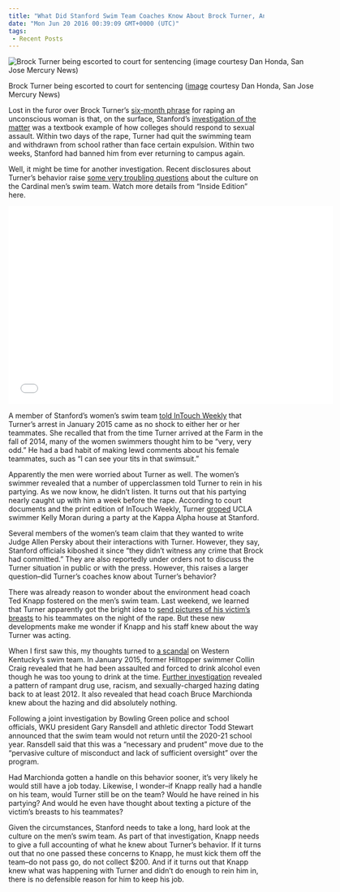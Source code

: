 ```yaml
---
title: "What Did Stanford Swim Team Coaches Know About Brock Turner, And When Did They Know It? (WITH VIDEO)"
date: "Mon Jun 20 2016 00:39:09 GMT+0000 (UTC)"
tags: 
 - Recent Posts
---
```

<p><!-- Quick Adsense WordPress Plugin: http://quicksense.net/ --></p><div id="attachment_135879" style="width: 610px" class="wp-caption aligncenter"><img class="size-large wp-image-135879" src="//i2.wp.com/cdn.liberalamerica.org/wp-content/uploads/2016/06/Brock-Turner-600x417.jpg?resize=600%2C417" alt="Brock Turner being escorted to court for sentencing (image courtesy Dan Honda, San Jose Mercury News)" srcset="//cdn.liberalamerica.org/wp-content/uploads/2016/06/Brock-Turner.jpg 600w, //cdn.liberalamerica.org/wp-content/uploads/2016/06/Brock-Turner.jpg 64w, //cdn.liberalamerica.org/wp-content/uploads/2016/06/Brock-Turner.jpg 350w, //cdn.liberalamerica.org/wp-content/uploads/2016/06/Brock-Turner.jpg 700w" sizes="(max-width: 600px) 100vw, 600px" data-recalc-dims="1">
<p class="wp-caption-text">Brock Turner being escorted to court for sentencing (<a href="http://extras.mnginteractive.com/live/media/site568/2016/0602/20160602__SJM-TURNER-0602-02~1.JPG" onclick="__gaTracker(&apos;send&apos;, &apos;event&apos;, &apos;outbound-article&apos;, &apos;http://extras.mnginteractive.com/live/media/site568/2016/0602/20160602__SJM-TURNER-0602-02~1.JPG&apos;, &apos;image&apos;);">image</a> courtesy Dan Honda, San Jose Mercury News)</p>
</div><p>Lost in the furor over Brock Turner&#x2019;s <a href="http://www.liberalamerica.org/2016/06/06/outrageous-letters-persuaded-judge-give-predator-wrist-slap/">six-month phrase</a> for raping an unconscious woman is that, on the surface, Stanford&#x2019;s <a href="http://news.stanford.edu/2016/06/06/stanford-university-statement-regarding-brock-turner-case/" onclick="__gaTracker(&apos;send&apos;, &apos;event&apos;, &apos;outbound-article&apos;, &apos;http://news.stanford.edu/2016/06/06/stanford-university-statement-regarding-brock-turner-case/&apos;, &apos;investigation&#xA0;of the matter&apos;);">investigation&#xA0;of the matter</a> was a textbook example of how colleges should respond to sexual assault. Within two days of the rape, Turner had quit the swimming team and withdrawn from school rather than face certain expulsion. Within two weeks, Stanford had banned him from ever returning to campus again.</p><p>Well, it might be time for another investigation. Recent disclosures&#xA0;about Turner&#x2019;s behavior raise <a href="http://www.rawstory.com/2016/06/stanford-tried-to-silence-womens-creepy-stories-about-brock-turner-during-rape-trial-source/" onclick="__gaTracker(&apos;send&apos;, &apos;event&apos;, &apos;outbound-article&apos;, &apos;http://www.rawstory.com/2016/06/stanford-tried-to-silence-womens-creepy-stories-about-brock-turner-during-rape-trial-source/&apos;, &apos;some very troubling questions&apos;);">some very troubling questions</a> about the culture on the Cardinal men&#x2019;s&#xA0;swim team. Watch more details from &#x201C;Inside Edition&#x201D; here.</p><p><span class="embed-youtube" style="text-align:center; display: block;"><iframe class="youtube-player" type="text/html" width="640" height="390" src="//www.youtube.com/embed/IWzOBnY0ccI?version=3&amp;rel=1&amp;fs=1&amp;autohide=2&amp;showsearch=0&amp;showinfo=1&amp;iv_load_policy=1&amp;wmode=transparent" allowfullscreen="true" style="border:0;"></iframe></span></p><p>A member of Stanford&#x2019;s women&#x2019;s swim team <a href="http://www.intouchweekly.com/posts/brock-turner-stanford-women-s-swim-team-105204" onclick="__gaTracker(&apos;send&apos;, &apos;event&apos;, &apos;outbound-article&apos;, &apos;http://www.intouchweekly.com/posts/brock-turner-stanford-women-s-swim-team-105204&apos;, &apos;told InTouch Weekly&apos;);">told InTouch Weekly</a> that Turner&#x2019;s arrest in January 2015 came as no shock to either her or her teammates. She recalled that from the time Turner arrived at the Farm in the fall of 2014, many of the women swimmers thought him to be &#x201C;very, very odd.&#x201D; He had a bad habit of making lewd comments about his female teammates, such as &#x201C;I can see your tits in that swimsuit.&#x201D;</p><p>Apparently the men were worried about Turner as well. The women&#x2019;s swimmer revealed that a number of upperclassmen told Turner to rein in his partying. As we now know, he didn&#x2019;t listen. It turns out that his partying nearly caught up with him a week before the rape. According to court documents and the print edition of InTouch Weekly, Turner <a href="http://www.smobserved.com/story/2016/06/11/schools/brock-turner-snapchatted-a-photo-of-his-victims-breasts-to-friends-after-the-attack/1414.html" onclick="__gaTracker(&apos;send&apos;, &apos;event&apos;, &apos;outbound-article&apos;, &apos;http://www.smobserved.com/story/2016/06/11/schools/brock-turner-snapchatted-a-photo-of-his-victims-breasts-to-friends-after-the-attack/1414.html&apos;, &apos;groped&apos;);">groped</a> UCLA swimmer Kelly Moran during a party at the Kappa Alpha house at Stanford.</p><p>Several members of the women&#x2019;s team claim that they wanted to write Judge Allen Persky about their interactions with Turner. However, they say, Stanford officials kiboshed it since &#x201C;they didn&#x2019;t witness any crime that Brock had committed.&#x201D; They are also reportedly under orders not to discuss the Turner situation in public or with the press. However, this raises a larger question&#x2013;did Turner&#x2019;s coaches know about Turner&#x2019;s behavior?</p><p>There was already reason to wonder about the environment head coach Ted Knapp fostered on the men&#x2019;s swim team. Last weekend, we learned that&#xA0;Turner apparently got the bright idea to <a href="http://www.dailymail.co.uk/news/article-3635654/Stanford-rapist-took-photograph-victim-s-breasts-attack-shared-swim-team-friends-deleted-arrest-police-believe.html" onclick="__gaTracker(&apos;send&apos;, &apos;event&apos;, &apos;outbound-article&apos;, &apos;http://www.dailymail.co.uk/news/article-3635654/Stanford-rapist-took-photograph-victim-s-breasts-attack-shared-swim-team-friends-deleted-arrest-police-believe.html&apos;, &apos;send pictures of his victim\&apos;s breasts&apos;);">send pictures of his victim&#x2019;s breasts</a> to his teammates on the night of the rape. But these new developments make me wonder if Knapp and his staff knew about the way Turner was acting.</p><p>When I first saw this, my thoughts turned to <a href="http://www.bgdailynews.com/news/wku-swim-program-suspended-for-five-years-in-wake-of/article_26df8e00-e2a7-11e4-8849-1f04b5a1dc98.html" onclick="__gaTracker(&apos;send&apos;, &apos;event&apos;, &apos;outbound-article&apos;, &apos;http://www.bgdailynews.com/news/wku-swim-program-suspended-for-five-years-in-wake-of/article_26df8e00-e2a7-11e4-8849-1f04b5a1dc98.html&apos;, &apos;a scandal&apos;);">a scandal</a> on Western Kentucky&#x2019;s swim team. In January 2015, former Hilltopper swimmer Collin Craig revealed that he had been assaulted and forced to drink alcohol even though he was too young to drink at the time. <a href="http://deadspin.com/the-racist-violent-hazing-claims-that-killed-wkus-d-i-1698506620" onclick="__gaTracker(&apos;send&apos;, &apos;event&apos;, &apos;outbound-article&apos;, &apos;http://deadspin.com/the-racist-violent-hazing-claims-that-killed-wkus-d-i-1698506620&apos;, &apos;Further investigation&apos;);">Further investigation</a> revealed a pattern of rampant drug use, racism, and sexually-charged hazing dating back to at least 2012. It also revealed that head coach Bruce Marchionda knew about the hazing and did absolutely nothing.</p><p>Following a joint investigation by Bowling Green police and school officials,&#xA0;WKU president Gary Ransdell and athletic director Todd Stewart announced that the swim team would not return until the 2020-21 school year. Ransdell said that this was a &#x201C;necessary and prudent&#x201D; move due to the &#x201C;pervasive culture of misconduct and lack of sufficient oversight&#x201D; over the program.</p><p>Had Marchionda gotten a handle on this behavior sooner, it&#x2019;s very likely he would still have a job today. Likewise, I wonder&#x2013;if Knapp really had a handle on his team, would Turner still be on the team? Would he have reined in his partying? And would he even have thought about texting a picture of the victim&#x2019;s breasts to his teammates?</p><p><!-- Quick Adsense WordPress Plugin: http://quicksense.net/ --></p><p>Given the circumstances, Stanford needs to take a long, hard look at the culture on the men&#x2019;s swim team. As part of that investigation, Knapp needs to give a full accounting of what he knew about Turner&#x2019;s behavior. If it turns out that no one passed these concerns to Knapp, he must kick them off the team&#x2013;do not pass go, do not collect $200. And if it turns out that Knapp knew what was happening with Turner and didn&#x2019;t do enough to rein him in, there is no defensible reason for him to keep his job.</p><div style="font-size:0px;height:0px;line-height:0px;margin:0;padding:0;clear:both"></div>